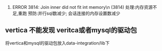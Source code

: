 1. ERROR 3814: Join inner did not fit int memory\n (3814)
   处理:内存资源不足,重跑
   预防:并行sql数减少; 会话连接的内存设置数减少

## vertica 不能发现 veritca或者mysql的驱动包
将vertica和mysql的驱动包放入data-integration/lib下



